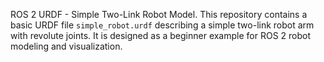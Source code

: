 ROS 2 URDF - Simple Two-Link Robot Model. This repository contains a basic URDF file `simple_robot.urdf` describing a simple two-link robot arm with revolute joints.  It is designed as a beginner example for ROS 2 robot modeling and visualization.
